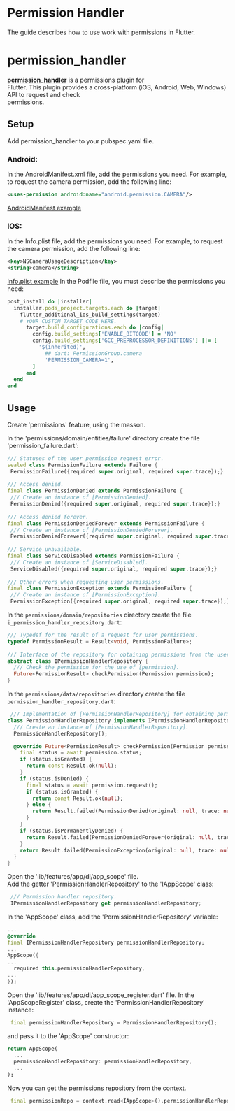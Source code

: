 
# Permission Handler

The guide describes how to use work with permissions in Flutter.

# permission_handler

[**permission_handler**](https://pub.dev/packages/permission_handler) is a permissions plugin for  
Flutter. This plugin provides a cross-platform (iOS, Android, Web, Windows) API to request and check  
permissions.

## Setup
Add permission_handler to your pubspec.yaml file.

### Android:
In the AndroidManifest.xml file, add the permissions you need.
For example, to request the camera permission, add the following line:
```xml
<uses-permission android:name="android.permission.CAMERA"/>
```
[AndroidManifest example](https://github.com/Baseflow/flutter-permission-handler/blob/main/permission_handler/example/android/app/src/main/AndroidManifest.xml)

### IOS:
In the Info.plist file, add the permissions you need.
For example, to request the camera permission, add the following line:
```xml
<key>NSCameraUsageDescription</key>
<string>camera</string>
```
[Info.plist example](https://github.com/Baseflow/flutter-permission-handler/blob/main/permission_handler/example/ios/Runner/Info.plist)
In the Podfile file, you must describe the permissions you need:
```ruby
post_install do |installer|
  installer.pods_project.targets.each do |target|
    flutter_additional_ios_build_settings(target)
    # YOUR CUSTOM TARGET CODE HERE.
      target.build_configurations.each do |config|
        config.build_settings['ENABLE_BITCODE'] = 'NO'
        config.build_settings['GCC_PREPROCESSOR_DEFINITIONS'] ||= [
          '$(inherited)',
            ## dart: PermissionGroup.camera
            'PERMISSION_CAMERA=1',
        ]
      end
  end
end
```
## Usage
Create 'permissions' feature, using the masson.

In the 'permissions/domain/entities/failure' directory create the file 'permission_failure.dart':
```dart 
/// Statuses of the user permission request error.  
sealed class PermissionFailure extends Failure {  
 PermissionFailure({required super.original, required super.trace});}  
  
/// Access denied.  
final class PermissionDenied extends PermissionFailure {  
 /// Create an instance of [PermissionDenied].
 PermissionDenied({required super.original, required super.trace});}  
  
/// Access denied forever.  
final class PermissionDeniedForever extends PermissionFailure {  
 /// Create an instance of [PermissionDeniedForever].
 PermissionDeniedForever({required super.original, required super.trace});}  
  
/// Service unavailable.  
final class ServiceDisabled extends PermissionFailure {  
 /// Create an instance of [ServiceDisabled].
 ServiceDisabled({required super.original, required super.trace});}  
  
/// Other errors when requesting user permissions.  
final class PermissionException extends PermissionFailure {  
 /// Create an instance of [PermissionException].
 PermissionException({required super.original, required super.trace});}  
```  

In the `permissions/domain/repositories` directory create the file `i_permission_handler_repository.dart`:
```dart  
/// Typedef for the result of a request for user permissions.  
typedef PermissionResult = Result<void, PermissionFailure>;  
  
/// Interface of the repository for obtaining permissions from the user.  
abstract class IPermissionHandlerRepository {  
  /// Check the permission for the use of [permission].
  Future<PermissionResult> checkPermission(Permission permission);
}  
```  

In the `permissions/data/repositories` directory create the file `permission_handler_repository.dart`:
```dart  
 /// Implementation of [PermissionHandlerRepository] for obtaining permissions from the user.
class PermissionHandlerRepository implements IPermissionHandlerRepository {
  /// Create an instance of [PermissionHandlerRepository]. 
  PermissionHandlerRepository();

  @override Future<PermissionResult> checkPermission(Permission permission) async {
    final status = await permission.status;
    if (status.isGranted) {
      return const Result.ok(null);
    }
    if (status.isDenied) {
      final status = await permission.request();
      if (status.isGranted) {
        return const Result.ok(null);
      } else {
        return Result.failed(PermissionDenied(original: null, trace: null));
      }
    }
    if (status.isPermanentlyDenied) {
      return Result.failed(PermissionDeniedForever(original: null, trace: null));
    }
    return Result.failed(PermissionException(original: null, trace: null));
  }
}  
```  

Open the 'lib/features/app/di/app_scope' file.  
Add the getter 'PermissionHandlerRepository' to the 'IAppScope' class:
```dart  
 /// Permission handler repository.
 IPermissionHandlerRepository get permissionHandlerRepository;  
```  

In the 'AppScope' class, add the 'PermissionHandlerRepository' variable:
```dart  
...  
@override  
final IPermissionHandlerRepository permissionHandlerRepository;  
...  
AppScope({  
...  
  required this.permissionHandlerRepository,  
...  
});  
```  

Open the 'lib/features/app/di/app_scope_register.dart' file.
In the 'AppScopeRegister' class, create the 'PermissionHandlerRepository' instance:
```dart  
 final permissionHandlerRepository = PermissionHandlerRepository();  
```  

and pass it to the 'AppScope' constructor:
```dart  
return AppScope(  
  ...  
  permissionHandlerRepository: permissionHandlerRepository,
  ...
);
```  

Now you can get the permissions repository from the context.
```dart  
 final permissionRepo = context.read<IAppScope>().permissionHandlerRepository;  
```

